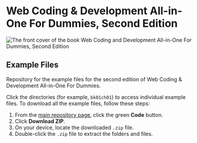 # Web Coding & Development All-in-One For Dummies, Second Edition
![The front cover of the book Web Coding and Development All-in-One For Dummies, Second Edition](https://paulmcfedries.com/images/WebCodingDevAIOFD2e.jpg)
## Example Files
Repository for the example files for the second edition of Web Coding &amp; Development All-in-One For Dummies.

Click the directories (for example, `bk01ch01`) to access individual example files. To download all the example files, follow these steps:

1. From the [main repository page](https://github.com/paulmcfe/web-coding-and-dev-fd-2e), click the green **Code** button.
1. Click **Download ZIP**.
1. On your device, locate the downloaded `.zip` file.
1. Double-click the `.zip` file to extract the folders and files.
